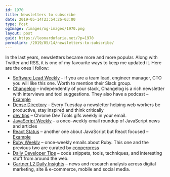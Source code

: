 ```yaml
---
id: 1970
title: Newsletters to subscribe
date: 2019-05-14T23:54:26-03:00
type: Post
ogImage: /images/og-images/1970.png
layout: post
guid: https://leonardofaria.net/?p=1970
permalink: /2019/05/14/newsletters-to-subscribe/
---
```

In the last years, newsletters became more and more popular. Along with Twitter and RSS, it is one of my favourite ways to keep me updated it. Here are the ones I follow:

  * [Software Lead Weekly](http://softwareleadweekly.com/) – if you are a team lead, engineer manager, CTO you will like this one. Worth to mention their Slack group.
  * [Changelog](https://changelog.com/) – independently of your stack, Changelog is a rich newsletter with interviews and tool suggestions. They also have a podcast – [Example](https://email.changelog.com/t/ViewEmail/t/07B6AC1A841DD8ED2540EF23F30FEDED/D6D7BA67637E86A7F1E87EB810D8F10A)
  * [Dense Directory](https://www.densediscovery.com/) – Every Tuesday a newsletter helping web workers be productive, stay inspired and think critically
  * [dev tips](https://umaar.com/dev-tips/) – Chrome Dev Tools gifs weekly in your email.
  * [JavaScript Weekly](https://javascriptweekly.com/) – a once–weekly email roundup of JavaScript news and articles
  * [React Status](https://react.statuscode.com/) – another one about JavaScript but React focused – [Example](https://react.statuscode.com/issues/136)
  * [Ruby Weekly](https://rubyweekly.com/) – once-weekly emails about Ruby. This one and the previous two are curated by [cooperpress](https://cooperpress.com/)
  * [Daily Developer Tips](https://gomakethings.com/articles/) – code snippets, tools, techniques, and interesting stuff from around the web.
  * [Gartner L2 Daily Insights](https://www.l2inc.com/daily-insights) – news and research analysis across digital marketing, site & e-commerce, mobile and social media.

